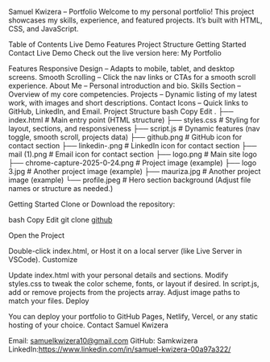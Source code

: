 Samuel Kwizera – Portfolio
Welcome to my personal portfolio! This project showcases my skills, experience, and featured projects. It’s built with HTML, CSS, and JavaScript.

Table of Contents
Live Demo
Features
Project Structure
Getting Started
Contact
Live Demo
Check out the live version here:
My Portfolio


Features
Responsive Design – Adapts to mobile, tablet, and desktop screens.
Smooth Scrolling – Click the nav links or CTAs for a smooth scroll experience.
About Me – Personal introduction and bio.
Skills Section – Overview of my core competencies.
Projects – Dynamic listing of my latest work, with images and short descriptions.
Contact Icons – Quick links to GitHub, LinkedIn, and Email.
Project Structure
bash
Copy
Edit
.
├── index.html       # Main entry point (HTML structure)
├── styles.css       # Styling for layout, sections, and responsiveness
├── script.js        # Dynamic features (nav toggle, smooth scroll, projects data)
├── github.png       # GitHub icon for contact section
├── linkedin-.png    # LinkedIn icon for contact section
├── mail (1).png     # Email icon for contact section
├── logo.png         # Main site logo
├── chrome-capture-2025-0-24.png  # Project image (example)
├── logo 3.jpg       # Another project image (example)
├── mauriza.jpg      # Another project image (example)
└── profile.jpeg     # Hero section background
(Adjust file names or structure as needed.)

Getting Started
Clone or Download the repository:

bash
Copy
Edit
git clone [github](https://github.com/Samkwizera)

Open the Project

Double-click index.html, or
Host it on a local server (like Live Server in VSCode).
Customize

Update index.html with your personal details and sections.
Modify styles.css to tweak the color scheme, fonts, or layout if desired.
In script.js, add or remove projects from the projects array. Adjust image paths to match your files.
Deploy

You can deploy your portfolio to GitHub Pages, Netlify, Vercel, or any static hosting of your choice.
Contact
Samuel Kwizera

Email: samuelkwizera10@gmail.com
GitHub: Samkwizera
LinkedIn:https://www.linkedin.com/in/samuel-kwizera-00a97a322/
